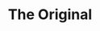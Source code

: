 ---
inv_num: 2018-124
add_credit:
url: 2018-124-the-original
title: The Original
year: '2018'
display_year: '2018'
medium: Ping Men's Tour Structured Men's Hat, Plastic Mannequin Head, Oakley Men's
  OO9154 Half Jacket XL 2.0 Golf Sunglasses, Video Baby Monitor
dims: Variable
pitch:
ps:
live_url:
youtube:
related_code:
subheading:
download:
commission:
related:
layout: things-i-made
---